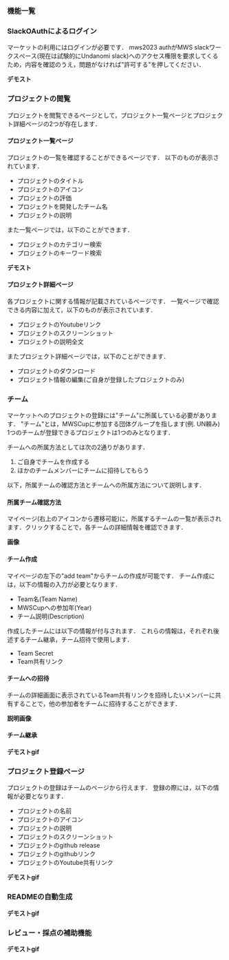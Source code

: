 
### 機能一覧

### SlackOAuthによるログイン

マーケットの利用にはログインが必要です．
mws2023 authがMWS slackワークスぺース(現在は試験的にUndanomi slack)へのアクセス権限を要求してくるため，内容を確認のうえ，問題がなければ"許可する"を押してください．

**デモスト**
### プロジェクトの閲覧
プロジェクトを閲覧できるページとして，プロジェクト一覧ページとプロジェクト詳細ページの2つが存在します．
#### プロジェクト一覧ページ
プロジェクトの一覧を確認することができるページです．
以下のものが表示されています．
- プロジェクトのタイトル
- プロジェクトのアイコン
- プロジェクトの評価
- プロジェクトを開発したチーム名
- プロジェクトの説明

また一覧ページでは，以下のことができます．
- プロジェクトのカテゴリー検索
- プロジェクトのキーワード検索

**デモスト**

#### プロジェクト詳細ページ
各プロジェクトに関する情報が記載されているページです．
一覧ページで確認できる内容に加えて，以下のものが表示されています．
- プロジェクトのYoutubeリンク
- プロジェクトのスクリーンショット
- プロジェクトの説明全文

またプロジェクト詳細ページでは，以下のことができます．
- プロジェクトのダウンロード
- プロジェクト情報の編集(ご自身が登録したプロジェクトのみ)

### チーム
マーケットへのプロジェクトの登録には"チーム"に所属している必要があります．
"チーム"とは，MWSCupに参加する団体グループを指します(例. UN頼み)
1つのチームが登録できるプロジェクトは1つのみとなります．

チームへの所属方法としては次の2通りがあります．
1. ご自身でチームを作成する
2. ほかのチームメンバーにチームに招待してもらう

以下，所属チームの確認方法とチームへの所属方法について説明します．

#### 所属チーム確認方法
マイページ(右上のアイコンから遷移可能)に，所属するチームの一覧が表示されます．クリックすることで，各チームの詳細情報を確認できます．

**画像**

#### チーム作成
マイページの左下の"add team"からチームの作成が可能です．
チーム作成には，以下の情報の入力が必要となります．
- Team名(Team Name)
- MWSCupへの参加年(Year)
- チーム説明(Description)

作成したチームには以下の情報が付与されます．
これらの情報は，それぞれ後述するチーム継承，チーム招待で使用します．
- Team Secret
- Team共有リンク

#### チームへの招待
チームの詳細画面に表示されているTeam共有リンクを招待したいメンバーに共有することで，他の参加者をチームに招待することができます．

**説明画像**

#### チーム継承

**デモストgif**

### プロジェクト登録ページ
プロジェクトの登録はチームのページから行えます．
登録の際には，以下の情報が必要となります．
- プロジェクトの名前
- プロジェクトのアイコン
- プロジェクトの説明
- プロジェクトのスクリーンショット
- プロジェクトのgithub release
- プロジェクトのgithubリンク
- プロジェクトのYoutube共有リンク

**デモストgif**

### READMEの自動生成

**デモストgif**

### レビュー・採点の補助機能

**デモストgif**